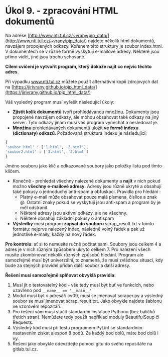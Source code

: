 # Úkol 9. - zpracování HTML dokumentů

Na adrese [http://www.nti.tul.cz/~vrany/pjp_data/](http://www.nti.tul.cz/~vrany/pjp_data/) najdete několik html dokumentů, navzájem propojených odkazy. Kořenem této struktury je soubor index.html. V dokumentech se v různé formě vyskytují e-mailové adresy. Některé jsou přímo vidět, jiné jsou trochu schované.

**Cílem cvičení je vytvořit program, který dokáže najít co nejvíc těchto adres.** 

Při výpadku www.nti.tul.cz můžete použít alternativní kopii zdrojových dat na [https://jirivrany.github.io/pjp_html_data/](https://jirivrany.github.io/pjp_html_data/)

Váš vysledný program musí vyřešit následující úkoly:

* **Zjistit kolik dokumentů** tvoří prohledávanou množinu. Dokumenty jsou propojené navzájem odkazy, ale mohou obsahovat také odkazy na jiný server. Tyto odkazy jinam musí váš program vynechat a nesledovat je. 
* **Množinu** prohledávaných dokumentů uložit **ve formě indexu (dictionary) odkazů**. Požadovaná struktura indexu je následující:

```python
{
'soubor.html' : ['1.html', '2.html'], 
'soubor2.html' : ['3.html', '2.html']
}
```
Jméno souboru jako klíč a odkazované soubory jako položky listu pod tímto klíčem.
* Konečně - prohledat všechny nalezené dokumenty a **najít** v nich pokud možno **všechny e-mailové adresy**. Adresy jsou různě ukryté a obsahují také pokusy o jednoduchý anti-spam a obfuskaci. Pravidla pro hledání :
    * Platný e-mail může obsahovat pouze malá písmena, číslice a znak @. Ostatní znaky pokud se vyskytují jsou anti-spam a program by je měl odstranit.
    * Některé adresy jsou aktivní odkazy, ale ne všechny.
    * Některé obsahují základní pokusy o antispam
* **Výsledky** musí program **zapsat do souboru** scrap_result.txt v tomto formátu: nejprve nalezený index, následně volný řádek a pak už jednotlivé e-maily, každý na nový řádek.

**Pro kontrolu**: ať si to nemusíte ručně počítat sami. Soubory jsou celkem 4 a adres je v nich různým způsobem ukryto celkem 7. Pro nalezení všech musíte zkombinovat několik různých způsobů hledání. Program ale samozřejmě musí být univerzální, to znamená, že musí zvládnou situaci, kdy bude za stejných pravidel přidán další soubor a další adresy.

**Řešení musí samozřejmě splňovat obvyklá pravidla:**

1. Musí jít o testovatelný kód - vše tedy musí být buť ve funkcích, nebo uzavřeno pod `__name__ == '__main__'`
2. Modul musí být v adresáři cv09, musí se jmenovat scraper.py a výsledný soubor se musí jmenovat scrap_result.txt. Jako obvykle najdete šablonu ve vzorovém repozitáři.  
3. Pro řešení vám musí stačit standardní instalace Pythonu (bez balíčků třetích stran). Nemůžete tedy použít například moduly BeautifulSoup či Requests.
4. Výsledný kód musí při testu programem PyLint se standardním nastavením získat alespoń 8 bodů. Za každý bod dolů, máte bod dolů i vy.
5. Řešení jako obvykle odevzdejte pomocí gitu do svého repositáře na gitlab.tul.cz.
